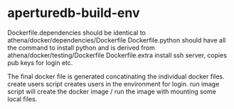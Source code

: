 # aperturedb-build-env

Dockerfile.dependencies should be identical to athena/docker/dependencies/Dockerfile 
Dockerfile.python should have all the command to install python and is derived from athena/docker/testing/Dockerfile
Dockerfile.extra install ssh server, copies pub keys for login etc.

The final docker file is generated concatinating the individual docker files.
create users script creates users in the environment for login.
run image script will create the docker image / run the image with mounting some local files.
